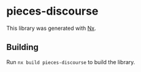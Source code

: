 # pieces-discourse

This library was generated with [Nx](https://nx.dev).

## Building

Run `nx build pieces-discourse` to build the library.
